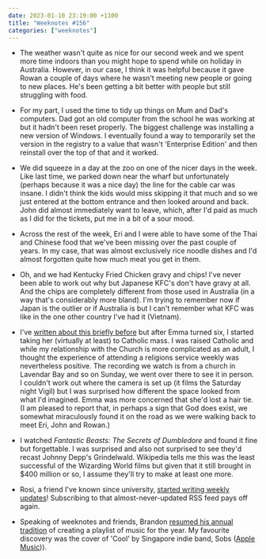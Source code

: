 ```yaml
---
date: 2023-01-10 23:19:00 +1100
title: "Weeknotes #156"
categories: ["weeknotes"]
---
```


- The weather wasn't quite as nice for our second week and we spent more time indoors than you might hope to spend while on holiday in Australia. However, in our case, I think it was helpful because it gave Rowan a couple of days where he wasn't meeting new people or going to new places. He's been getting a bit better with people but still struggling with food.

- For my part, I used the time to tidy up things on Mum and Dad's computers. Dad got an old computer from the school he was working at but it hadn't been reset properly. The biggest challenge was installing a new version of Windows. I eventually found a way to temporarily set the version in the registry to a value that wasn't 'Enterprise Edition' and then reinstall over the top of that and it worked.

- We did squeeze in a day at the zoo on one of the nicer days in the week. Like last time, we parked down near the wharf but unfortunately (perhaps because it was a nice day) the line for the cable car was insane. I didn't think the kids would miss skipping it that much and so we just entered at the bottom entrance and then looked around and back. John did almost immediately want to leave, which, after I'd paid as much as I did for the tickets, put me in a bit of a sour mood.

- Across the rest of the week, Eri and I were able to have some of the Thai and Chinese food that we've been missing over the past couple of years. In my case, that was almost exclusively rice noodle dishes and I'd almost forgotten quite how much meat you get in them.

- Oh, and we had Kentucky Fried Chicken gravy and chips! I've never been able to work out why but Japanese KFC's don't have gravy at all. And the chips are completely different from those used in Australia (in a way that's considerably more bland). I'm trying to remember now if Japan is the outlier or if Australia is but I can't remember what KFC was like in the one other country I've had it (Vietnam).

- I've [written about this briefly before](https://updates.inqk.net/post/1646144880.html) but after Emma turned six, I started taking her (virtually at least) to Catholic mass. I was raised Catholic and while my relationship with the Church is more complicated as an adult, I thought the experience of attending a religions service weekly was nevertheless positive. The recording we watch is from a church in Lavendar Bay and so on Sunday, we went over there to see it in person. I couldn't work out where the camera is set up (it films the Saturday night Vigil) but I was surprised how different the space looked from what I'd imagined. Emma was more concerned that she'd lost a hair tie. (I am pleased to report that, in perhaps a sign that God does exist, we somewhat miraculously found it on the road as we were walking back to meet Eri, John and Rowan.)

- I watched _Fantastic Beasts: The Secrets of Dumbledore_ and found it fine but forgettable. I was surprised and also not surprised to see they'd recast Johnny Depp's Grindelwald. Wikipedia tells me this was the least successful of the Wizarding World films but given that it still brought in $400 million or so, I assume they'll try to make at least one more.

- Rosi, a friend I've known since university, [started writing weekly updates](https://wafblog.tylandrian.net/2023/01/09/2023-week-1/)! Subscribing to that almost-never-updated RSS feed pays off again.

- Speaking of weeknotes and friends, Brandon [resumed his annual tradition](https://sangsara.net/2022/12/26/week-52-22-the-end-of-year-playlist-edition/) of creating a playlist of music for the year. My favourite discovery was the cover of 'Cool' by Singapore indie band, Sobs ([Apple Music](https://music.apple.com/us/album/cool-bonus-track/1645816982?i=1645816993))).
